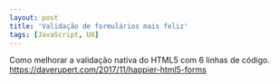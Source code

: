 ```yaml
---
layout: post
title: 'Validação de formulários mais feliz'
tags: [JavaScript, UX]
---
```


Como melhorar a validação nativa do HTML5 com 6 linhas de código.<br>
<https://daverupert.com/2017/11/happier-html5-forms>
